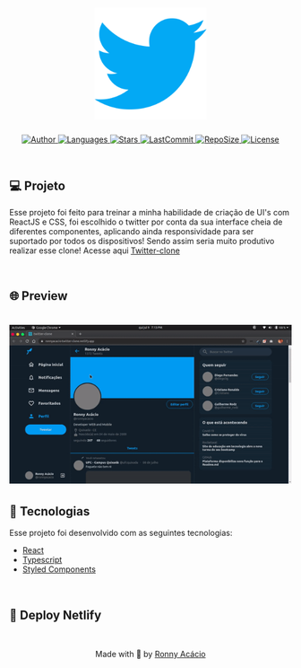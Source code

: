 <h1 align="center">
  <img alt="YouTubeClone" title="#delicinha" src="./.github/twitter.svg" width="200px" />
</h1>

<p align="center">
  <a href="https://github.com/ronnyacacio">
    <img alt="Author" src="https://img.shields.io/badge/author-ronnyacacio-33A1F2?style=flat-square">
  </a>

  <a href="#">
    <img alt="Languages" src="https://img.shields.io/github/languages/count/ronnyacacio/twitter-clone?color=33A1F2&style=flat-square">
  </a>

  <a href="https://github.com/ronnyacacio/twitter-clone/stargazers">
    <img alt="Stars" src="https://img.shields.io/github/stars/ronnyacacio/twitter-clone?color=33A1F2&style=flat-square">
  </a>

  <a href="https://github.com/ronnyacacio/twitter-clone/commits/master">
    <img alt="LastCommit" src="https://img.shields.io/github/last-commit/ronnyacacio/twitter-clone?color=33A1F2&style=flat-square">
  </a>

  <a href="#">
    <img alt="RepoSize" src="https://img.shields.io/github/repo-size/ronnyacacio/twitter-clone?color=33A1F2&style=flat-square">
  </a>

  <a href="https://github.com/ronnyacacio/twitter-clone/blob/master/LICENSE.md">
    <img alt="License" src="https://img.shields.io/badge/license-MIT-brightgreen?color=33A1F2&style=flat-square">
  </a>
</p>

<br />

## 💻 Projeto

Esse projeto foi feito para treinar a minha habilidade de criação de UI's com ReactJS e CSS, foi escolhido o twitter por conta da sua interface cheia de diferentes componentes, aplicando ainda responsividade para ser suportado por todos os dispositivos! Sendo assim seria muito produtivo realizar esse clone! Acesse aqui [Twitter-clone](#)

<br />

## 🌐 Preview

<h1 align="center">
    <img src=".github/twitter.gif" />
</h1>

## 🚀 Tecnologias

Esse projeto foi desenvolvido com as seguintes tecnologias:

- [React](https://reactjs.org)
- [Typescript](https://www.typescriptlang.org/)
- [Styled Components](https://styled-components.com/)

<br />

## 🔨 Deploy Netlify

<br />

<p align="center">
  Made with 💙 by <a href="https://www.linkedin.com/in/ronnyacacio/"> Ronny Acácio </a>
</p>
